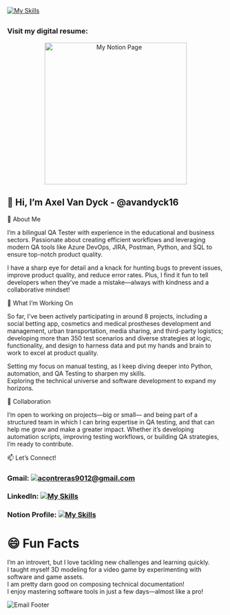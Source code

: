
[![My Skills](https://skillicons.dev/icons?i=androidstudio,azure,sentry,py,pycharm,selenium,powershell,postman,postgres,git,figma)](https://skillicons.dev) 
##

<!---
### Visit my digital resume: 
   [![My Notion Page](https://github.com/user-attachments/assets/5cd54984-5c01-4698-a121-520ef1cf6938)](https://qa-warrior.notion.site/Axel-Van-Dyck-ec5289614b314e4884a4a6d7198ff1e8)
--->


### Visit my digital resume:

<div align="center">
  <a href="https://qa-warrior.notion.site/Axel-Van-Dyck-ec5289614b314e4884a4a6d7198ff1e8">
    <img src="https://github.com/user-attachments/assets/5cd54984-5c01-4698-a121-520ef1cf6938" alt="My Notion Page" width="330"/>
  </a>
</div>

   
<!---
[![My Skills](https://skillicons.dev/icons?i=gmail)](mailto:acontreras9012@gmail.com) [![My Skills](https://skillicons.dev/icons?i=linkedin)](https://linkedin.com/in/axelvandyck) [![My Skills](https://skillicons.dev/icons?i=notion)](https://qa-warrior.notion.site/Axel-Van-Dyck-ec5289614b314e4884a4a6d7198ff1e8) 

##


<!---
![my-notion-face-customized (1)](https://github.com/user-attachments/assets/d3f4c9cb-1786-47c0-aed5-49b107712fe7)
--->

## 👋 Hi, I’m Axel Van Dyck - @avandyck16

🌟 About Me

I’m a bilingual QA Tester with experience in the educational and business sectors. Passionate about creating efficient workflows and leveraging modern QA tools like Azure DevOps, JIRA, Postman, Python, and SQL to ensure top-notch product quality.

I have a sharp eye for detail and a knack for hunting bugs to prevent issues, improve product quality, and reduce error rates. Plus, I find it fun to tell developers when they’ve made a mistake—always with kindness and a collaborative mindset!

🚀 What I’m Working On  

So far, I've been actively participating in around 8 projects, including a social betting app, cosmetics and medical prostheses development and management, urban transportation, media sharing, and third-party logistics; developing more than 350 test scenarios and diverse strategies at logic, functionality, and design to harness data and put my hands and brain to work to excel at product quality. 

Setting my focus on manual testing, as I keep diving deeper into Python, automation, and QA Testing to sharpen my skills.  
Exploring the technical universe and software development to expand my horizons.  

🤝 Collaboration  

I’m open to working on projects—big or small— and being part of a structured team in which I can bring expertise in QA testing, and that can help me grow and make a greater impact. Whether it’s developing automation scripts, improving testing workflows, or building QA strategies, I’m ready to contribute.  

 

📫 Let’s Connect!

### Gmail: [![acontreras9012@gmail.com](https://skillicons.dev/icons?i=gmail)](mailto:acontreras9012@gmail.com)


### LinkedIn: [![My Skills](https://skillicons.dev/icons?i=linkedin)](https://linkedin.com/in/axelvandyck)

### Notion Profile: [![My Skills](https://skillicons.dev/icons?i=notion)](https://qa-warrior.notion.site/Axel-Van-Dyck-ec5289614b314e4884a4a6d7198ff1e8) 


# 😄 Fun Facts  

I’m an introvert, but I love tackling new challenges and learning quickly.  
I taught myself 3D modeling for a video game by experimenting with software and game assets.  
I am pretty darn good on composing technical documentation!  
I enjoy mastering software tools in just a few days—almost like a pro!  

![Email Footer](https://github.com/user-attachments/assets/c6cfdf0a-1ce4-4ab9-b3ce-d7f19b6a33d6)

<!---
avandyck16/avandyck16 is a ✨ special ✨ repository because its `README.md` (this file) appears on your GitHub profile.
You can click the Preview link to take a look at your changes.
--->
